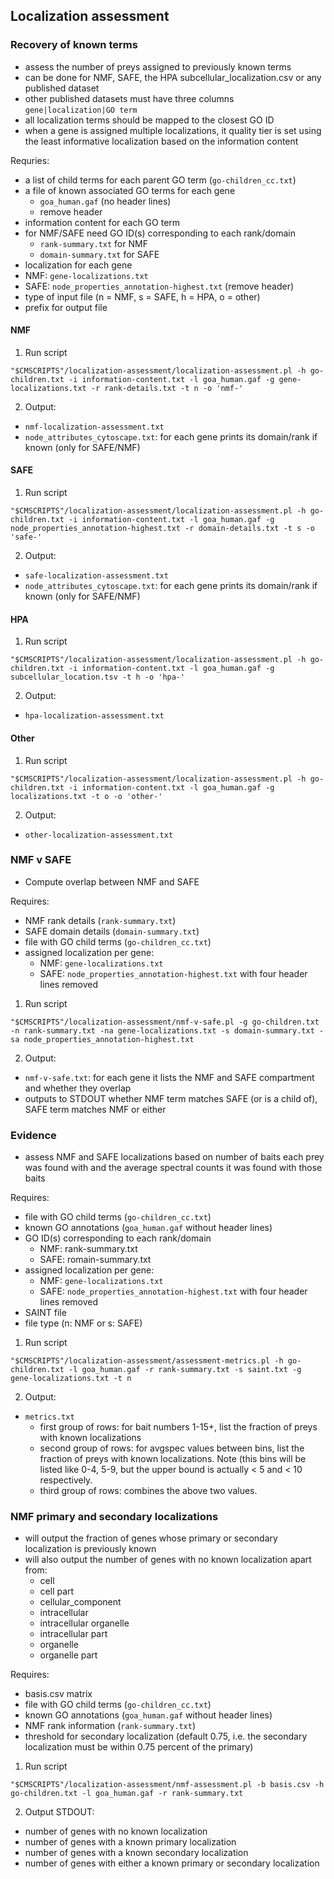 ## Localization assessment

### Recovery of known terms

* assess the number of preys assigned to previously known terms
* can be done for NMF, SAFE, the HPA subcellular_localization.csv or any published dataset
* other published datasets must have three columns `gene|localization|GO term`
* all localization terms should be mapped to the closest GO ID
* when a gene is assigned multiple localizations, it quality tier is set using the least informative localization based on the information content

Requries:
* a list of child terms for each parent GO term (`go-children_cc.txt`)
* a file of known associated GO terms for each gene
  * `goa_human.gaf` (no header lines)
  * remove header
* information content for each GO term
* for NMF/SAFE need GO ID(s) corresponding to each rank/domain
  * `rank-summary.txt` for NMF
  * `domain-summary.txt` for SAFE
* localization for each gene
 * NMF: `gene-localizations.txt`
 * SAFE: `node_properties_annotation-highest.txt` (remove header)
* type of input file (n = NMF, s = SAFE, h = HPA, o = other)
* prefix for output file

#### NMF

 1. Run script
 ```
 "$CMSCRIPTS"/localization-assessment/localization-assessment.pl -h go-children.txt -i information-content.txt -l goa_human.gaf -g gene-localizations.txt -r rank-details.txt -t n -o 'nmf-'
 ```

 2.	Output:
 * `nmf-localization-assessment.txt`
 * `node_attributes_cytoscape.txt`: for each gene prints its domain/rank if known (only for SAFE/NMF)

 #### SAFE

 1. Run script
 ```
 "$CMSCRIPTS"/localization-assessment/localization-assessment.pl -h go-children.txt -i information-content.txt -l goa_human.gaf -g node_properties_annotation-highest.txt -r domain-details.txt -t s -o 'safe-'
 ```

 2.	Output:
 * `safe-localization-assessment.txt`
 * `node_attributes_cytoscape.txt`: for each gene prints its domain/rank if known (only for SAFE/NMF)

 #### HPA

 1. Run script
 ```
 "$CMSCRIPTS"/localization-assessment/localization-assessment.pl -h go-children.txt -i information-content.txt -l goa_human.gaf -g subcellular_location.tsv -t h -o 'hpa-'
 ```

 2.	Output:
 * `hpa-localization-assessment.txt`

 #### Other

 1. Run script
 ```
 "$CMSCRIPTS"/localization-assessment/localization-assessment.pl -h go-children.txt -i information-content.txt -l goa_human.gaf -g localizations.txt -t o -o 'other-'
 ```

 2.	Output:
 * `other-localization-assessment.txt`

 ### NMF v SAFE

 * Compute overlap between NMF and SAFE

 Requires:
* NMF rank details (`rank-summary.txt`)
*	SAFE domain details (`domain-summary.txt`)
* file with GO child terms (`go-children_cc.txt`)
* assigned localization per gene:
  * NMF: `gene-localizations.txt`
  * SAFE: `node_properties_annotation-highest.txt` with four header lines removed

1. Run script
```
"$CMSCRIPTS"/localization-assessment/nmf-v-safe.pl -g go-children.txt -n rank-summary.txt -na gene-localizations.txt -s domain-summary.txt -sa node_properties_annotation-highest.txt
```

2. Output:
* `nmf-v-safe.txt`: for each gene it lists the NMF and SAFE compartment and whether they overlap
* outputs to STDOUT whether NMF term matches SAFE (or is a child of), SAFE term matches NMF or either

### Evidence

* assess NMF and SAFE localizations based on number of baits each prey was found with and the average spectral counts it was found with those baits

Requires:
* file with GO child terms (`go-children_cc.txt`)
* known GO annotations (`goa_human.gaf` without header lines)
* GO ID(s) corresponding to each rank/domain
  * NMF: rank-summary.txt
  * SAFE: romain-summary.txt
* assigned localization per gene:
  * NMF: `gene-localizations.txt`
  * SAFE: `node_properties_annotation-highest.txt` with four header lines removed
* SAINT file
* file type (n: NMF or s: SAFE)

1. Run script
```
"$CMSCRIPTS"/localization-assessment/assessment-metrics.pl -h go-children.txt -l goa_human.gaf -r rank-summary.txt -s saint.txt -g gene-localizations.txt -t n
```

2. Output:
* `metrics.txt`
  * first group of rows: for bait numbers 1-15+, list the fraction of preys with known localizations
  * second group of rows: for avgspec values between bins, list the fraction of preys with known localizations. Note (this bins will be listed like 0-4, 5-9, but the upper bound is actually < 5 and < 10 respectively.
  * third group of rows: combines the above two values.

### NMF primary and secondary localizations

* will output the fraction of genes whose primary or secondary localization is previously known
* will also output the number of genes with no known localization apart from:
  * cell
  * cell part
  * cellular_component
  * intracellular
  * intracellular organelle
  * intracellular part
  * organelle
  * organelle part

Requires:
* basis.csv matrix
* file with GO child terms (`go-children_cc.txt`)
* known GO annotations (`goa_human.gaf` without header lines)
* NMF rank information (`rank-summary.txt`)
* threshold for secondary localization (default 0.75, i.e. the secondary localization must be within 0.75 percent of the primary)

1. Run script
```
"$CMSCRIPTS"/localization-assessment/nmf-assessment.pl -b basis.csv -h go-children.txt -l goa_human.gaf -r rank-summary.txt
```

2. Output STDOUT:
* number of genes with no known localization
* number of genes with a known primary localization
* number of genes with a known secondary localization
* number of genes with either a known primary or secondary localization